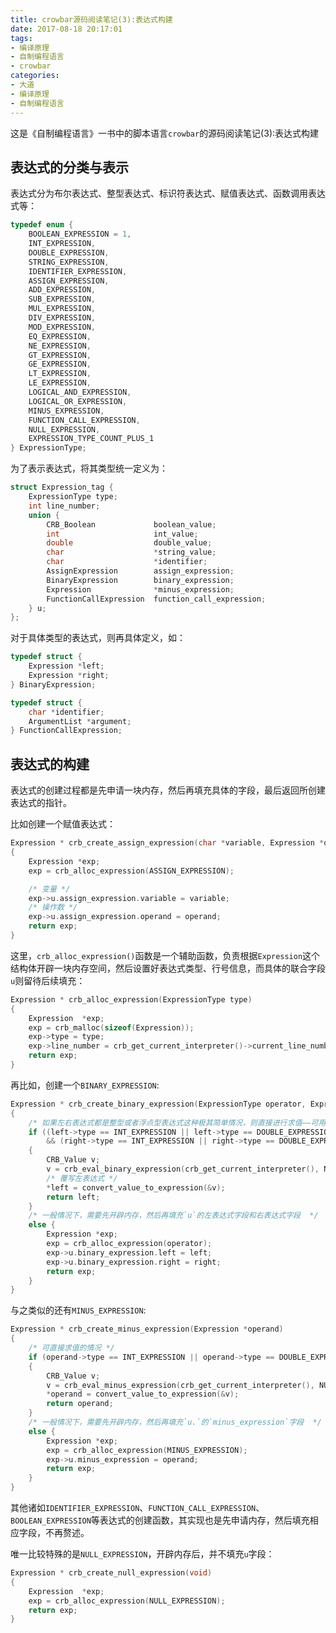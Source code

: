 ```yaml
---
title: crowbar源码阅读笔记(3):表达式构建
date: 2017-08-18 20:17:01
tags:
- 编译原理
- 自制编程语言
- crowbar
categories:
- 大道
- 编译原理
- 自制编程语言
---
```


这是《自制编程语言》一书中的脚本语言`crowbar`的源码阅读笔记(3):表达式构建

## 表达式的分类与表示

表达式分为布尔表达式、整型表达式、标识符表达式、赋值表达式、函数调用表达式等：
```c
typedef enum {
    BOOLEAN_EXPRESSION = 1,
    INT_EXPRESSION,
    DOUBLE_EXPRESSION,
    STRING_EXPRESSION,
    IDENTIFIER_EXPRESSION,
    ASSIGN_EXPRESSION,
    ADD_EXPRESSION,
    SUB_EXPRESSION,
    MUL_EXPRESSION,
    DIV_EXPRESSION,
    MOD_EXPRESSION,
    EQ_EXPRESSION,
    NE_EXPRESSION,
    GT_EXPRESSION,
    GE_EXPRESSION,
    LT_EXPRESSION,
    LE_EXPRESSION,
    LOGICAL_AND_EXPRESSION,
    LOGICAL_OR_EXPRESSION,
    MINUS_EXPRESSION,
    FUNCTION_CALL_EXPRESSION,
    NULL_EXPRESSION,
    EXPRESSION_TYPE_COUNT_PLUS_1
} ExpressionType;
```


为了表示表达式，将其类型统一定义为：
```c
struct Expression_tag {
    ExpressionType type;
    int line_number;
    union {
        CRB_Boolean             boolean_value;
        int                     int_value;
        double                  double_value;
        char                    *string_value;
        char                    *identifier;
        AssignExpression        assign_expression;
        BinaryExpression        binary_expression;
        Expression              *minus_expression;
        FunctionCallExpression  function_call_expression;
    } u;
};
```

对于具体类型的表达式，则再具体定义，如：
```c
typedef struct { 
    Expression *left; 
    Expression *right; 
} BinaryExpression;

typedef struct {
    char *identifier; 
    ArgumentList *argument;
} FunctionCallExpression;
```

## 表达式的构建

表达式的创建过程都是先申请一块内存，然后再填充具体的字段，最后返回所创建表达式的指针。

比如创建一个赋值表达式：
```c
Expression * crb_create_assign_expression(char *variable, Expression *operand)
{
    Expression *exp;
    exp = crb_alloc_expression(ASSIGN_EXPRESSION);

    /* 变量 */
    exp->u.assign_expression.variable = variable;
    /* 操作数 */
    exp->u.assign_expression.operand = operand;
    return exp;
}
```

这里，`crb_alloc_expression()`函数是一个辅助函数，负责根据`Expression`这个结构体开辟一块内存空间，然后设置好表达式类型、行号信息，而具体的联合字段`u`则留待后续填充：
```c
Expression * crb_alloc_expression(ExpressionType type)
{
    Expression  *exp;
    exp = crb_malloc(sizeof(Expression));
    exp->type = type;
    exp->line_number = crb_get_current_interpreter()->current_line_number;
    return exp;
}
```

再比如，创建一个`BINARY_EXPRESSION`:
```c
Expression * crb_create_binary_expression(ExpressionType operator, Expression *left, Expression *right)
{
    /* 如果左右表达式都是整型或者浮点型表达式这种极其简单情况，则直接进行求值——可用于常量折叠 */
    if ((left->type == INT_EXPRESSION || left->type == DOUBLE_EXPRESSION)
        && (right->type == INT_EXPRESSION || right->type == DOUBLE_EXPRESSION)) 
    {
        CRB_Value v;
        v = crb_eval_binary_expression(crb_get_current_interpreter(), NULL, operator, left, right);
        /* 覆写左表达式 */
        *left = convert_value_to_expression(&v);
        return left;
    }
    /* 一般情况下，需要先开辟内存，然后再填充`u`的左表达式字段和右表达式字段  */
    else {
        Expression *exp;
        exp = crb_alloc_expression(operator);
        exp->u.binary_expression.left = left;
        exp->u.binary_expression.right = right;
        return exp;
    }
}
```

与之类似的还有`MINUS_EXPRESSION`:
```c
Expression * crb_create_minus_expression(Expression *operand)
{
    /* 可直接求值的情况 */
    if (operand->type == INT_EXPRESSION || operand->type == DOUBLE_EXPRESSION)
    {
        CRB_Value v;
        v = crb_eval_minus_expression(crb_get_current_interpreter(), NULL, operand);
        *operand = convert_value_to_expression(&v);
        return operand;
    } 
    /* 一般情况下，需要先开辟内存，然后再填充`u.`的`minus_expression`字段  */
    else {
        Expression *exp;
        exp = crb_alloc_expression(MINUS_EXPRESSION);
        exp->u.minus_expression = operand;
        return exp;
    }
}
```
其他诸如`IDENTIFIER_EXPRESSION`、`FUNCTION_CALL_EXPRESSION`、`BOOLEAN_EXPRESSION`等表达式的创建函数，其实现也是先申请内存，然后填充相应字段，不再赘述。

唯一比较特殊的是`NULL_EXPRESSION`，开辟内存后，并不填充`u`字段：
```c
Expression * crb_create_null_expression(void)
{
    Expression  *exp;
    exp = crb_alloc_expression(NULL_EXPRESSION);
    return exp;
}
```
